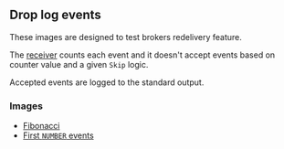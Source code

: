 ## Drop log events

These images are designed to test brokers redelivery feature.

The [receiver](receiver.go) counts each event and it doesn't accept events
based on counter value and a given `Skip` logic.

Accepted events are logged to the standard output.

### Images

- [Fibonacci](fibonacci.yaml)
- [First `NUMBER` events](first.yaml)
